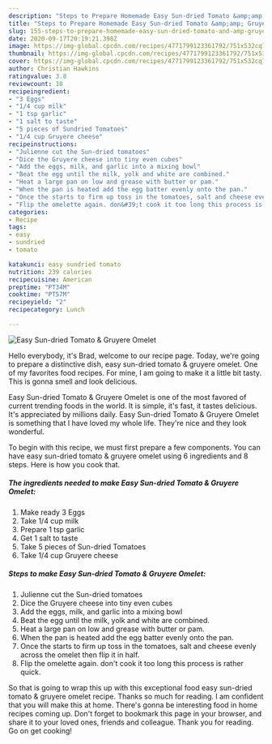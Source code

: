 ```yaml
---
description: "Steps to Prepare Homemade Easy Sun-dried Tomato &amp;amp; Gruyere Omelet"
title: "Steps to Prepare Homemade Easy Sun-dried Tomato &amp;amp; Gruyere Omelet"
slug: 155-steps-to-prepare-homemade-easy-sun-dried-tomato-and-amp-gruyere-omelet
date: 2020-09-17T20:19:21.398Z
image: https://img-global.cpcdn.com/recipes/4771799123361792/751x532cq70/easy-sun-dried-tomato-gruyere-omelet-recipe-main-photo.jpg
thumbnail: https://img-global.cpcdn.com/recipes/4771799123361792/751x532cq70/easy-sun-dried-tomato-gruyere-omelet-recipe-main-photo.jpg
cover: https://img-global.cpcdn.com/recipes/4771799123361792/751x532cq70/easy-sun-dried-tomato-gruyere-omelet-recipe-main-photo.jpg
author: Christian Hawkins
ratingvalue: 3.8
reviewcount: 10
recipeingredient:
- "3 Eggs"
- "1/4 cup milk"
- "1 tsp garlic"
- "1 salt to taste"
- "5 pieces of Sundried Tomatoes"
- "1/4 cup Gruyere cheese"
recipeinstructions:
- "Julienne cut the Sun-dried tomatoes"
- "Dice the Gruyere cheese into tiny even cubes"
- "Add the eggs, milk, and garlic into a mixing bowl"
- "Beat the egg until the milk, yolk and white are combined."
- "Heat a large pan on low and grease with butter or pam."
- "When the pan is heated add the egg batter evenly onto the pan."
- "Once the starts to firm up toss in the tomatoes, salt and cheese evenly across the omelet then flip it in half."
- "Flip the omelette again. don&#39;t cook it too long this process is rather quick."
categories:
- Recipe
tags:
- easy
- sundried
- tomato

katakunci: easy sundried tomato 
nutrition: 239 calories
recipecuisine: American
preptime: "PT34M"
cooktime: "PT57M"
recipeyield: "2"
recipecategory: Lunch

---
```



![Easy Sun-dried Tomato &amp; Gruyere Omelet](https://img-global.cpcdn.com/recipes/4771799123361792/751x532cq70/easy-sun-dried-tomato-gruyere-omelet-recipe-main-photo.jpg)

Hello everybody, it's Brad, welcome to our recipe page. Today, we're going to prepare a distinctive dish, easy sun-dried tomato &amp; gruyere omelet. One of my favorites food recipes. For mine, I am going to make it a little bit tasty. This is gonna smell and look delicious.



Easy Sun-dried Tomato &amp; Gruyere Omelet is one of the most favored of current trending foods in the world. It is simple, it's fast, it tastes delicious. It's appreciated by millions daily. Easy Sun-dried Tomato &amp; Gruyere Omelet is something that I have loved my whole life. They're nice and they look wonderful.


To begin with this recipe, we must first prepare a few components. You can have easy sun-dried tomato &amp; gruyere omelet using 6 ingredients and 8 steps. Here is how you cook that.

<!--inarticleads1-->

##### The ingredients needed to make Easy Sun-dried Tomato &amp; Gruyere Omelet:

1. Make ready 3 Eggs
1. Take 1/4 cup milk
1. Prepare 1 tsp garlic
1. Get 1 salt to taste
1. Take 5 pieces of Sun-dried Tomatoes
1. Take 1/4 cup Gruyere cheese




<!--inarticleads2-->

##### Steps to make Easy Sun-dried Tomato &amp; Gruyere Omelet:

1. Julienne cut the Sun-dried tomatoes
1. Dice the Gruyere cheese into tiny even cubes
1. Add the eggs, milk, and garlic into a mixing bowl
1. Beat the egg until the milk, yolk and white are combined.
1. Heat a large pan on low and grease with butter or pam.
1. When the pan is heated add the egg batter evenly onto the pan.
1. Once the starts to firm up toss in the tomatoes, salt and cheese evenly across the omelet then flip it in half.
1. Flip the omelette again. don&#39;t cook it too long this process is rather quick.




So that is going to wrap this up with this exceptional food easy sun-dried tomato &amp; gruyere omelet recipe. Thanks so much for reading. I am confident that you will make this at home. There's gonna be interesting food in home recipes coming up. Don't forget to bookmark this page in your browser, and share it to your loved ones, friends and colleague. Thank you for reading. Go on get cooking!
